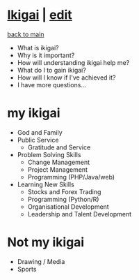 # [Ikigai](https://alwinwoo.github.io/ikigai.html) | [edit](https://github.com/alwinwoo/alwinwoo.github.io/edit/master/ikigai.md)
[back to main](https://alwinwoo.github.io/)

* What is ikigai? 
* Why is it important? 
* How will understanding ikigai help me? 
* What do I to gain ikigai? 
* How will I know if I've achieved it? 
* I have more questions... 

# my ikigai

* God and Family
* Public Service
   * Gratitude and Service
* Problem Solving Skills
   * Change Management
   * Project Management
   * Programming (PHP/Java/web) 
* Learning New Skills
   * Stocks and Forex Trading
   * Programming (Python/R) 
   * Organisational Development
   * Leadership and Talent Development

# Not my ikigai

* Drawing / Media
* Sports
